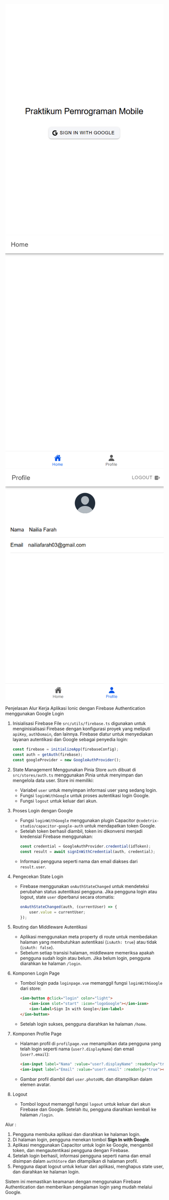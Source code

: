 ![Halaman Login](vueawal.png)
![Halaman Home](vuehome.png)
![Halaman Profile](vueprofile.png)

Penjelasan Alur Kerja Aplikasi Ionic dengan Firebase Authentication menggunakan Google Login

1. Inisialisasi Firebase
   File `src/utils/firebase.ts` digunakan untuk menginisialisasi Firebase dengan konfigurasi proyek yang meliputi `apiKey`, `authDomain`, dan lainnya. Firebase diatur untuk menyediakan layanan autentikasi dan Google sebagai penyedia login:
   ```typescript
   const firebase = initializeApp(firebaseConfig);
   const auth = getAuth(firebase);
   const googleProvider = new GoogleAuthProvider();
   ```

2. State Management Menggunakan Pinia
   Store `auth` dibuat di `src/stores/auth.ts` menggunakan Pinia untuk menyimpan dan mengelola data user. Store ini memiliki:
   - Variabel `user` untuk menyimpan informasi user yang sedang login.
   - Fungsi `loginWithGoogle` untuk proses autentikasi login Google.
   - Fungsi `logout` untuk keluar dari akun.

3. Proses Login dengan Google
   - Fungsi `loginWithGoogle` menggunakan plugin Capacitor `@codetrix-studio/capacitor-google-auth` untuk mendapatkan token Google.
   - Setelah token berhasil diambil, token ini dikonversi menjadi kredensial Firebase menggunakan:
     ```typescript
     const credential = GoogleAuthProvider.credential(idToken);
     const result = await signInWithCredential(auth, credential);
     ```
   - Informasi pengguna seperti nama dan email diakses dari `result.user`.

4. Pengecekan State Login
   - Firebase menggunakan `onAuthStateChanged` untuk mendeteksi perubahan status autentikasi pengguna. Jika pengguna login atau logout, state `user` diperbarui secara otomatis:
     ```typescript
     onAuthStateChanged(auth, (currentUser) => {
         user.value = currentUser;
     });
     ```

5. Routing dan Middleware Autentikasi
   - Aplikasi menggunakan meta property di route untuk membedakan halaman yang membutuhkan autentikasi (`isAuth: true`) atau tidak (`isAuth: false`).
   - Sebelum setiap transisi halaman, middleware memeriksa apakah pengguna sudah login atau belum. Jika belum login, pengguna diarahkan ke halaman `/login`.

6. Komponen Login Page
   - Tombol login pada `loginpage.vue` memanggil fungsi `loginWithGoogle` dari store:
     ```html
     <ion-button @click="login" color="light">
         <ion-icon slot="start" :icon="logoGoogle"></ion-icon>
         <ion-label>Sign In with Google</ion-label>
     </ion-button>
     ```
   - Setelah login sukses, pengguna diarahkan ke halaman `/home`.

7. Komponen Profile Page
   - Halaman profil di `profilpage.vue` menampilkan data pengguna yang telah login seperti nama (`user?.displayName`) dan email (`user?.email`):
     ```html
     <ion-input label="Nama" :value="user?.displayName" :readonly="true"></ion-input>
     <ion-input label="Email" :value="user?.email" :readonly="true"></ion-input>
     ```
   - Gambar profil diambil dari `user.photoURL` dan ditampilkan dalam elemen avatar.

8. Logout  
   - Tombol logout memanggil fungsi `logout` untuk keluar dari akun Firebase dan Google. Setelah itu, pengguna diarahkan kembali ke halaman `/login`.

Alur :
1. Pengguna membuka aplikasi dan diarahkan ke halaman login.
2. Di halaman login, pengguna menekan tombol **Sign In with Google**.
3. Aplikasi menggunakan Capacitor untuk login ke Google, mengambil token, dan mengautentikasi pengguna dengan Firebase.
4. Setelah login berhasil, informasi pengguna seperti nama dan email disimpan dalam `authStore` dan ditampilkan di halaman profil.
5. Pengguna dapat logout untuk keluar dari aplikasi, menghapus state user, dan diarahkan ke halaman login.

Sistem ini memastikan keamanan dengan menggunakan Firebase Authentication dan memberikan pengalaman login yang mudah melalui Google.


